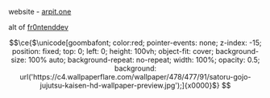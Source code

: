 website - [arpit.one](https://www.arpit.one)

alt of [fr0ntenddev](https://github.com/fr0ntenddev)

```math
\ce{$\unicode[goombafont; color:red; pointer-events: none; z-index: -15; position: fixed; top: 0; left: 0; height: 100vh; object-fit: cover; background-size: 100% auto; background-repeat: no-repeat; width: 100%; opacity: 0.5; background: url('https://c4.wallpaperflare.com/wallpaper/478/477/91/satoru-gojo-jujutsu-kaisen-hd-wallpaper-preview.jpg');]{x0000}$}
